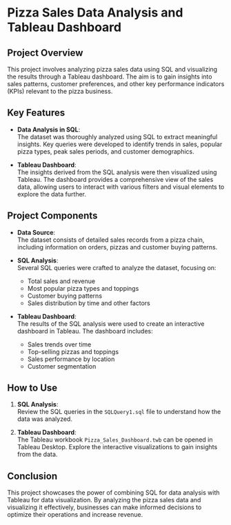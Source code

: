 # Pizza Sales Data Analysis and Tableau Dashboard

## Project Overview

This project involves analyzing pizza sales data using SQL and visualizing the results through a Tableau dashboard. The aim is to gain insights into sales patterns, customer preferences, and other key performance indicators (KPIs) relevant to the pizza business.

## Key Features

- **Data Analysis in SQL**:  
  The dataset was thoroughly analyzed using SQL to extract meaningful insights. Key queries were developed to identify trends in sales, popular pizza types, peak sales periods, and customer demographics.

- **Tableau Dashboard**:  
  The insights derived from the SQL analysis were then visualized using Tableau. The dashboard provides a comprehensive view of the sales data, allowing users to interact with various filters and visual elements to explore the data further.

## Project Components

- **Data Source**:  
  The dataset consists of detailed sales records from a pizza chain, including information on orders, pizzas and customer buying patterns.

- **SQL Analysis**:  
  Several SQL queries were crafted to analyze the dataset, focusing on:
  - Total sales and revenue
  - Most popular pizza types and toppings
  - Customer buying patterns
  - Sales distribution by time and other factors

- **Tableau Dashboard**:  
  The results of the SQL analysis were used to create an interactive dashboard in Tableau. The dashboard includes:
  - Sales trends over time
  - Top-selling pizzas and toppings
  - Sales performance by location
  - Customer segmentation

## How to Use

1. **SQL Analysis**:  
   Review the SQL queries in the `SQLQuery1.sql` file to understand how the data was analyzed.

2. **Tableau Dashboard**:  
   The Tableau workbook `Pizza_Sales_Dashboard.twb` can be opened in Tableau Desktop. Explore the interactive visualizations to gain insights from the data.

## Conclusion

This project showcases the power of combining SQL for data analysis with Tableau for data visualization. By analyzing the pizza sales data and visualizing it effectively, businesses can make informed decisions to optimize their operations and increase revenue.

